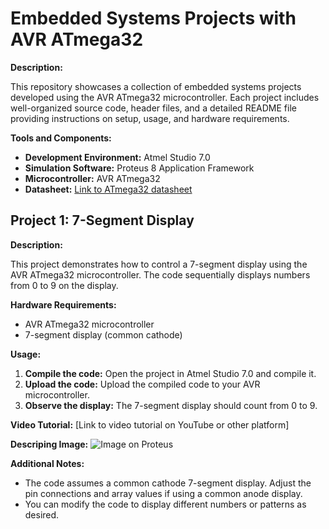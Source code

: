 # Embedded Systems Projects with AVR ATmega32
**Description:**

This repository showcases a collection of embedded systems projects developed using the AVR ATmega32 microcontroller. Each project includes well-organized source code, header files, and a detailed README file providing instructions on setup, usage, and hardware requirements.

**Tools and Components:**

- **Development Environment:** Atmel Studio 7.0
- **Simulation Software:** Proteus 8 Application Framework
- **Microcontroller:** AVR ATmega32
- **Datasheet:** [Link to ATmega32 datasheet](https://drive.google.com/file/d/1UMuUQ7lK8PmzG-fhNcWcx1v4-HpnDq6v/view?usp=sharing)

## **Project 1: 7-Segment Display**

**Description:**

This project demonstrates how to control a 7-segment display using the AVR ATmega32 microcontroller. The code sequentially displays numbers from 0 to 9 on the display.

**Hardware Requirements:**

- AVR ATmega32 microcontroller 
- 7-segment display (common cathode)

**Usage:**

1. **Compile the code:** Open the project in Atmel Studio 7.0 and compile it.
2. **Upload the code:** Upload the compiled code to your AVR microcontroller.
3. **Observe the display:** The 7-segment display should count from 0 to 9.

**Video Tutorial:** [Link to video tutorial on YouTube or other platform]


**Descriping Image:** ![Image on Proteus](https://github.com/user-attachments/assets/df7085c4-0979-4931-9527-a28105b2fdb7)


**Additional Notes:**

- The code assumes a common cathode 7-segment display. Adjust the pin connections and array values if using a common anode display.
- You can modify the code to display different numbers or patterns as desired.
